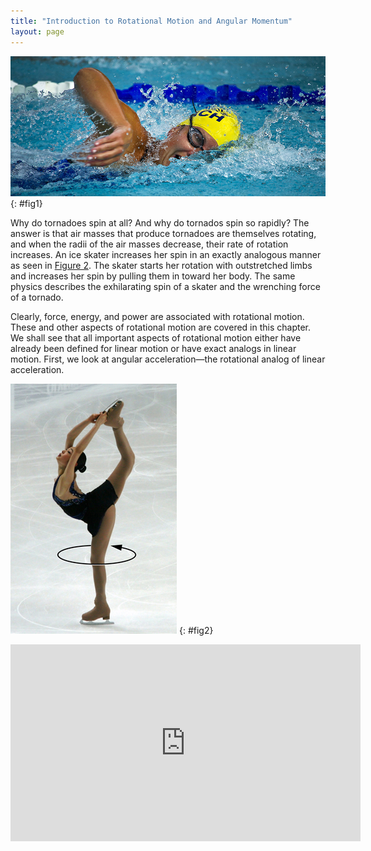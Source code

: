 ```yaml
---
title: "Introduction to Rotational Motion and Angular Momentum"
layout: page
---
```


![](../resources/Figure_11_00_01a_D.jpg "The mention of a tornado conjures up images of raw destructive power. Tornadoes blow houses away as if they were made of paper and have been known to pierce tree trunks with pieces of straw. They descend from clouds in funnel-like shapes that spin violently, particularly at the bottom where they are most narrow, producing winds as high as 500 km/h. (credit: Daphne Zaras, U.S. National Oceanic and Atmospheric Administration)")
{: #fig1}

Why do tornadoes spin at all? And why do tornados spin so rapidly? The answer is
that air masses that produce tornadoes are themselves rotating, and when the
radii of the air masses decrease, their rate of rotation increases. An ice
skater increases her spin in an exactly analogous manner as seen
in [Figure 2](#fig2). The skater starts her rotation with outstretched limbs and
increases her spin by pulling them in toward her body. The same physics
describes the exhilarating spin of a skater and the wrenching force of a
tornado.

Clearly, force, energy, and power are associated with rotational motion. These
and other aspects of rotational motion are covered in this chapter. We shall see
that all important aspects of rotational motion either have already been defined
for linear motion or have exact analogs in linear motion. First, we look at
angular acceleration—the rotational analog of linear acceleration.

![The figure shows a figure skater with her right leg lifted up in the air reaching over her head. She has her both arms stretched over her head to hold the skates of the lifted leg. The skater is spinning about a vertical axis.](../resources/Figure_11_00_02a.jpg "This figure skater increases her rate of spin by pulling her arms and her extended leg closer to her axis of rotation. (credit: Luu, Wikimedia Commons)")
{: #fig2}

<div class="note" data-label="Video" markdown="1">
<iframe width="560" height="315" src="https://www.youtube.com/embed/FmnkQ2ytlO8" frameborder="0" allow="accelerometer; autoplay; clipboard-write; encrypted-media; gyroscope; picture-in-picture" allowfullscreen></iframe>
</div>
